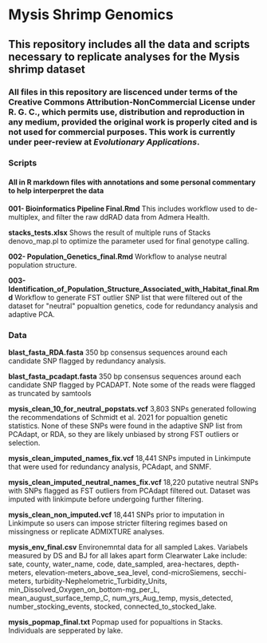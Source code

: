 # Mysis Shrimp Genomics


## This repository includes all the data and scripts necessary to replicate analyses for the Mysis shrimp dataset

### All files in this repository are liscenced under terms of the Creative Commons Attribution-NonCommercial License under R. G. C., which permits use, distribution and reproduction in any medium, provided the original work is properly cited and is not used for commercial purposes. This work is currently under peer-review at *Evolutionary Applications*. 

### Scripts

#### All in R markdown files with annotations and some personal commentary to help interperpret the data
**001- Bioinformatics Pipeline Final.Rmd**
This includes workflow used to de-multiplex, and filter the raw ddRAD data from Admera Health. 

**stacks_tests.xlsx**
      Shows the result of multiple runs of Stacks denovo_map.pl to optimize the parameter used for final genotype calling. 

**002- Population_Genetics_final.Rmd**
         Workflow to analyse neutral population structure.
          
**003-Identification_of_Population_Structure_Associated_with_Habitat_final.Rmd**
         Workflow to generate FST outlier SNP list that were filtered out of the dataset for "neutral" popualtion genetics, code for redundancy analysis and adaptive PCA. 
         

### Data

**blast_fasta_RDA.fasta**
      350 bp consensus sequences around each candidate SNP flagged by redundancy analysis.

**blast_fasta_pcadapt.fasta**
      350 bp consensus sequences around each candidate SNP flagged by PCADAPT. Note some of the reads were flagged as truncated by samtools
        
**mysis_clean_10_for_neutral_popstats.vcf**
       3,803 SNPs generated following the recommendations of Schmidt et al. 2021 for popualtion genetic statistics. None of these SNPs were found in the adaptive SNP list from PCAdapt, or RDA, so they are likely unbiased by strong FST outliers or selection.
       
**mysis_clean_imputed_names_fix.vcf**
     18,441 SNPs imputed in Linkimpute that were used for redundancy analysis, PCAdapt, and SNMF.  
      
**mysis_clean_imputed_neutral_names_fix.vcf**
      18,220 putative neutral SNPs with SNPs flagged as FST outliers from PCAdapt filtered out. Dataset was imputed with linkimpute before undergoing further filtering. 
      
**mysis_clean_non_imputed.vcf**
    18,441 SNPs prior to imputation in Linkimpute so users can impose stricter filtering regimes based on missingness or replicate ADMIXTURE analyses. 
      
**mysis_env_final.csv**
    Environemntal data for all sampled Lakes. Variabels measured by DS and BJ for all lakes apart form Clearwater Lake include: sate, county, water_name, code, date_sampled, area-hectares, depth-meters, elevation-meters_above_sea_level, cond-microSiemens, secchi-meters, turbidity-Nephelometric_Turbidity_Units, min_Dissolved_Oxygen_on_bottom-mg_per_L, mean_august_surface_temp_C, num_yrs_Aug_temp, mysis_detected, number_stocking_events, stocked, connected_to_stocked_lake.
    
**mysis_popmap_final.txt**
    Popmap used for popualtions in Stacks. Individuals are sepperated by lake. 
